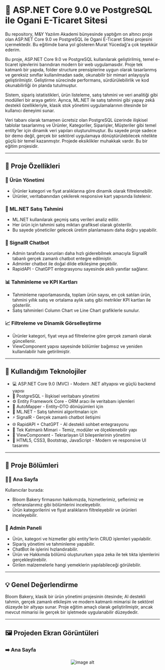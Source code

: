 # 🚀 ASP.NET Core 9.0 ve PostgreSQL ile Ogani E-Ticaret Sitesi
Bu repository, M&Y Yazılım Akademi bünyesinde yaptığım on altıncı proje olan ASP.NET Core 9.0 ve PostgreSQL ile Ogani E-Ticaret Sitesi projesini içermektedir. Bu eğitimde bana yol gösteren Murat Yücedağ'a çok teşekkür ederim.

Bu proje, ASP.NET Core 9.0 ve PostgreSQL kullanılarak geliştirilmiş, temel e-ticaret işlevlerini barındıran modern bir web uygulamasıdır. Proje tek katmanlı bir yapıda, folder structure prensiplerine uygun olarak tasarlanmış ve gereksiz sınıflar kullanılmadan sade, okunabilir bir mimari anlayışıyla geliştirilmiştir. Geliştirme sürecinde performans, sürdürülebilirlik ve kod okunabilirliği ön planda tutulmuştur.

Sistem, sipariş istatistikleri, ürün listeleme, satış tahmini ve veri analitiği gibi modülleri bir araya getirir. Ayrıca, ML.NET ile satış tahmini gibi yapay zekâ destekli özellikleriyle, klasik stok yönetimi uygulamalarının ötesinde bir kullanıcı deneyimi sunar.

Veri tabanı olarak tamamen ücretsiz olan PostgreSQL üzerinde ilişkisel tablolar tasarlanmış ve Ürünler, Kategoriler, Siparişler, Müşteriler gibi temel entity’ler için dinamik veri yapıları oluşturulmuştur. Bu sayede proje sadece bir demo değil, gerçek bir sektörel uygulamaya dönüştürülebilecek nitelikte güçlü bir temel kazanmıştır. Projede eksiklikler muhakkak vardır. Bu bir eğitim projesidir.

---

## 🌟 Proje Özellikleri

### 🍞 Ürün Yönetimi

- Ürünler kategori ve fiyat aralıklarına göre dinamik olarak filtrelenebilir.
- Ürünler, veritabanından çekilerek responsive kart yapısında listelenir.

### 🤖 ML.NET Satış Tahmini
- ML.NET kullanılarak geçmiş satış verileri analiz edilir.
- Her ürün için tahmini satış miktarı grafiksel olarak gösterilir.
- Bu sayede yöneticiler gelecek üretim planlamasını daha doğru yapabilir.

### 💬 SignalR Chatbot
- Admin tarafında sorunları daha hızlı giderebilmek amacıyla SignalR tabanlı gerçek zamanlı chatbot entegre edilmiştir.
- Adminler chatbot ile doğal dilde etkileşime geçebilir.
- RapidAPI - ChatGPT entegrasyonu sayesinde akıllı yanıtlar sağlanır.

### 📊 Tahminleme ve KPI Kartları
- Tahminleme raporlamasında, toplam ürün sayısı, en çok satılan ürün, tahmini yıllık satış ve ortalama aylık satış gibi metrikler KPI kartları ile gösterilir.
- Satış tahminleri Column Chart ve Line Chart grafiklerle sunulur.

### 📈 Filtreleme ve Dinamik Görselleştirme
- Ürünler kategori, fiyat veya ad filtrelerine göre gerçek zamanlı olarak güncellenir.
- ViewComponent yapısı sayesinde bölümler bağımsız ve yeniden kullanılabilir hale getirilmiştir.

---

## 🚀 Kullandığım Teknolojiler

- 💻 ASP.NET Core 9.0 (MVC) - Modern .NET altyapısı ve güçlü backend yapısı
- 🐘 PostgreSQL - 	İlişkisel veritabanı yönetimi
- ⚙️ Entity Framework Core - ORM aracı ile veritabanı işlemleri
- 🔄 AutoMapper - Entity–DTO dönüşümleri için
- 🤖 ML.NET - Satış tahmini algoritmaları için
- ⚡ SignalR - Gerçek zamanlı chatbot iletişimi
- 🌐 RapidAPI + ChatGPT - AI destekli sohbet entegrasyonu
- 🧱 Tek Katmanlı Mimari - Temiz, modüler ve ölçeklenebilir yapı
- 🧩 ViewComponent - Tekrarlayan UI bileşenlerinin yönetimi
- 🎨 HTML5, CSS3, Bootstrap, JavaScript - Modern ve responsive UI tasarımı

---

## 🧭 Proje Bölümleri

### 👨‍🍳 Ana Sayfa

Kullanıcılar burada:
- Bloom Bakery firmasının hakkımızda, hizmetlerimiz, şeflerimiz ve referanslarımız gibi bölümlerini inceleyebilir.
- Ürün kategorilerini ve fiyat aralıklarını filtreleyebilir ve ürünleri inceleyebilir.

### 🧮 Admin Paneli
- Ürün, kategori ve hizmetler gibi entity'lerin CRUD işlemleri yapılabilir.
- Sipariş yönetimi ve tahminleme yapabilir.
- ChatBot ile işlerini hızlandırabilir.
- Ürün ve Hakkımda bölümü oluştururken yapa zeka ile tek tıkta işlemlerini gerçekleştirebilir.
- Girilen malzemelerle hangi yemeklerin yapılabileceği görülebilir.

---

## 💡 Genel Değerlendirme
Bloom Bakery, klasik bir ürün yönetimi projesinin ötesinde; AI destekli tahmin, gerçek zamanlı etkileşim ve modern katmanlı mimarisi ile sektörel düzeyde bir altyapı sunar.
Proje eğitim amaçlı olarak geliştirilmiştir, ancak mevcut mimarisi ile gerçek bir işletmede uygulanabilir düzeydedir.

---

## 🖼️ Projeden Ekran Görüntüleri

### ➡️ Ana Sayfa
<div align="center">
  <img src="https://github.com/melihcolak0/BloomBakery/blob/4080ef4bb6c74d9e691b770ee85f71a672736fc7/ss/screencapture-localhost-7186-Default-Index-2025-10-19-13_15_50.png" alt="image alt">
</div>
